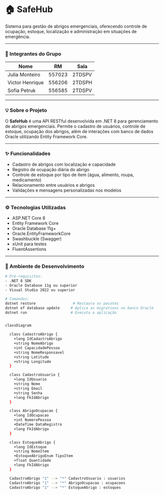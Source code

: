 # 🏠 SafeHub

Sistema para gestão de abrigos emergenciais, oferecendo controle de ocupação, estoque, localização e administração em situações de emergência.

---

### 👥 Integrantes do Grupo

| Nome             | RM     | Sala    |
|------------------|--------|---------|
| Julia Monteiro   | 557023 | 2TDSPV  |
| Victor Henrique  | 556206 | 2TDSPH  |
| Sofia Petruk     | 556585 | 2TDSPV  |

---

### 💡 Sobre o Projeto

O **SafeHub** é uma API RESTful desenvolvida em .NET 8 para gerenciamento de abrigos emergenciais. Permite o cadastro de usuários, controle de estoque, ocupação dos abrigos, além de interações com banco de dados Oracle utilizando Entity Framework Core.

---

### ✨ Funcionalidades

- Cadastro de abrigos com localização e capacidade
- Registro de ocupação diária do abrigo
- Controle de estoque por tipo de item (água, alimento, roupa, medicamento)
- Relacionamento entre usuários e abrigos
- Validações e mensagens personalizadas nos modelos

---

### ⚙️ Tecnologias Utilizadas

- ASP.NET Core 8
- Entity Framework Core
- Oracle Database 11g+
- Oracle.EntityFrameworkCore
- Swashbuckle (Swagger)
- xUnit para testes
- FluentAssertions

---

### 🔧 Ambiente de Desenvolvimento

```bash
# Pré-requisitos:
- .NET 8 SDK
- Oracle Database 11g ou superior
- Visual Studio 2022 ou superior

# Comandos:
dotnet restore                 # Restaura os pacotes
dotnet ef database update     # Aplica as migrations no banco Oracle
dotnet run                    # Executa a aplicação


classDiagram

  class CadastroAbrigo {
    +long IdCadastroAbrigo
    +string NomeAbrigo
    +int CapacidadePessoa
    +string NomeResponsavel
    +string Latitude
    +string Longitude
  }

  class CadastroUsuario {
    +long IdUsuario
    +string Nome
    +string Email
    +string Senha
    +long FkIdAbrigo
  }

  class AbrigoOcupacao {
    +long IdOcupacao
    +int NumeroPessoa
    +DateTime DataRegistro
    +long FkIdAbrigo
  }

  class EstoqueAbrigo {
    +long IdEstoque
    +string NomeItem
    +EstoqueAbrigoEnum TipoItem
    +float Quantidade
    +long FkIdAbrigo
  }

  CadastroAbrigo "1" --> "*" CadastroUsuario : usuarios
  CadastroAbrigo "1" --> "*" AbrigoOcupacao : ocupacoes
  CadastroAbrigo "1" --> "*" EstoqueAbrigo : estoques
